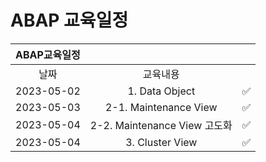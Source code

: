 # ABAP 교육일정

|ABAP교육일정|||
|:------:|:---:|:---:|
|날짜|교육내용||
|2023-05-02|1. Data Object|✅|
|2023-05-03|2-1. Maintenance View|✅|
|2023-05-04|2-2. Maintenance View 고도화|✅|
|2023-05-04|3. Cluster View|✅|
